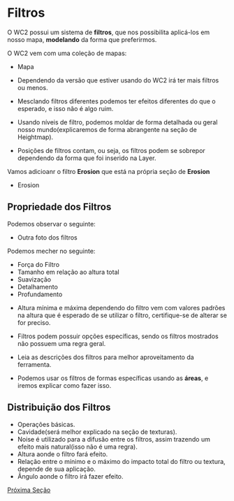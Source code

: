 # Filtros

O WC2 possui um sistema de **filtros**, que nos possibilita aplicá-los em nosso mapa, **modelando** da forma que preferirmos.

O WC2 vem com uma coleção de mapas:

* Mapa

* Dependendo da versão que estiver usando do WC2 irá ter mais filtros ou menos.

* Mesclando filtros diferentes podemos ter efeitos diferentes do que o esperado, e isso não é algo ruim.

* Usando níveis de filtro, podemos moldar de forma detalhada ou geral nosso mundo(explicaremos de forma abrangente na seção de Heightmap).

* Posições de filtros contam, ou seja, os filtros podem se sobrepor dependendo da forma que foi inserido na Layer.

Vamos adicioanr o filtro **Erosion** que está na própria seção de **Erosion**

* Erosion

## Propriedade dos Filtros

Podemos observar o seguinte:

* Outra foto dos filtros

Podemos mecher no seguinte:

- Força do Filtro
- Tamanho em relação ao altura total
- Suavização
- Detalhamento
- Profundamento

* Altura mínima e máxima dependendo do filtro vem com valores padrões na altura que é esperado de se utilizar o filtro, certifique-se de alterar se for preciso.

* Filtros podem possuir opções específicas, sendo os filtros mostrados não possuem uma regra geral.

* Leia as descrições dos filtros para melhor aproveitamento da ferramenta.

* Podemos usar os filtros de formas específicas usando as **áreas**, e iremos explicar como fazer isso.

## Distribuição dos Filtros

- Operações básicas.
- Cavidade(será melhor explicado na seção de texturas).
- Noise é utilizado para a difusão entre os filtros, assim trazendo um efeito mais natural(isso não é uma regra).
- Altura aonde o filtro fará efeito.
- Relação entre o mínimo e o máximo do impacto total do filtro ou textura, depende de sua aplicação.
- Ângulo aonde o filtro irá fazer efeito.

[Próxima Seção](./4-Texturas.md)